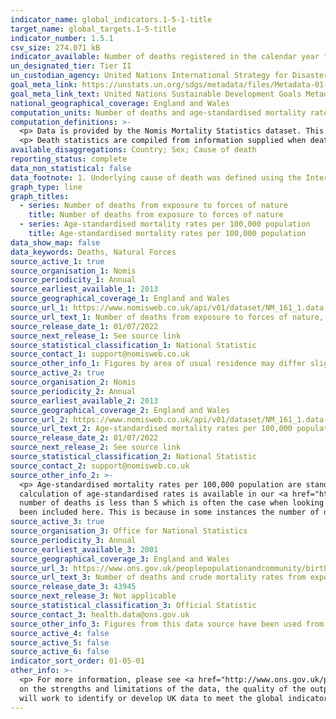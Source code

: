 ```yaml
---
indicator_name: global_indicators.1-5-1-title
target_name: global_targets.1-5-title
indicator_number: 1.5.1
csv_size: 274.071 kB
indicator_available: Number of deaths registered in the calendar year from exposure to forces of nature in England and Wales
un_designated_tier: Tier II
un_custodian_agency: United Nations International Strategy for Disaster Reduction (UNISDR)
goal_meta_link: https://unstats.un.org/sdgs/metadata/files/Metadata-01-05-01.pdf
goal_meta_link_text: United Nations Sustainable Development Goals Metadata (PDF 224 KB)
national_geographical_coverage: England and Wales
computation_units: Number of deaths and age-standardised mortality rates per 100,000 population
computation_definitions: >-
  <p> Data is provided by the Nomis Mortality Statistics dataset. This dataset provides mortality statistics for England and Wales, broken down by calendar year, sex and underlying cause of death (classified using ICD10, the International Classification of Diseases, 10th revision). </p>
  <p> Death statistics are compiled from information supplied when deaths are certified and registered as part of civil registration, a legal requirement. </p>
available_disaggregations: Country; Sex; Cause of death
reporting_status: complete
data_non_statistical: false
data_footnote: 1. Underlying cause of death was defined using the International Classification of Diseases, Tenth Revision (ICD-10) codes X30 to X39. 2. Figures are for persons resident in England and Wales
graph_type: line
graph_titles:
  - series: Number of deaths from exposure to forces of nature
    title: Number of deaths from exposure to forces of nature
  - series: Age-standardised mortality rates per 100,000 population
    title: Age-standardised mortality rates per 100,000 population
data_show_map: false
data_keywords: Deaths, Natural Forces
source_active_1: true
source_organisation_1: Nomis
source_periodicity_1: Annual
source_earliest_available_1: 2013
source_geographical_coverage_1: England and Wales
source_url_1: https://www.nomisweb.co.uk/api/v01/dataset/NM_161_1.data.csv?geography=2092957715,2092957699,2092957700,2092957703,2092957716&cause_of_death=0,12430...12439&gender=0...2&age=0&measure=1&measures=20100
source_url_text_1: Number of deaths from exposure to forces of nature, England and Wales from 2013 to 2021
source_release_date_1: 01/07/2022
source_next_release_1: See source link
source_statistical_classification_1: National Statistic
source_contact_1: support@nomisweb.co.uk
source_other_info_1: Figures by area of usual residence may differ slightly to other published figures available on the ONS website. This is because the boundary files used to derive geography information (National Statistics Postcode Lookup (NSPL)) are updated quarterly which can result in small differences.
source_active_2: true
source_organisation_2: Nomis
source_periodicity_2: Annual
source_earliest_available_2: 2013
source_geographical_coverage_2: England and Wales
source_url_2: https://www.nomisweb.co.uk/api/v01/dataset/NM_161_1.data.csv?geography=2092957703&cause_of_death=0,2510&gender=0...2&age=0&measure=2&measures=20100
source_url_text_2: Age-standardised mortality rates per 100,000 population from exposure to forces of nature, England and Wales from 2013 to 2021
source_release_date_2: 01/07/2022
source_next_release_2: See source link
source_statistical_classification_2: National Statistic
source_contact_2: support@nomisweb.co.uk
source_other_info_2: >-
  <p> Age-standardised mortality rates per 100,000 population are standardised to the 2013 European Standard Population. Age-standardised rates are used to allow comparison between populations which may contain different proportions of people of different ages. More information on the
  calculation of age-standardised rates is available in our <a href="https://www.ons.gov.uk/peoplepopulationandcommunity/birthsdeathsandmarriages/deaths/methodologies/userguidetomortalitystatisticsjuly2017">User Guide to Mortality Statistics.</a> </p> <p> Rates are suppressed when the
  number of deaths is less than 5 which is often the case when looking at mid-level super output area data or looking at detailed cause of death. The source data contains separate death rates per 100,000 population for England and for Wales, and death rates by cause of death which have not
  been included here. This is because in some instances the number of deaths are very small (less than 10), meaning the rate is statistically unreliable.</p>
source_active_3: true
source_organisation_3: Office for National Statistics
source_periodicity_3: Annual
source_earliest_available_3: 2001
source_geographical_coverage_3: England and Wales
source_url_3: https://www.ons.gov.uk/peoplepopulationandcommunity/birthsdeathsandmarriages/deaths/adhocs/11640numberofdeathsandcrudemortalityratesfromexposuretoforcesofnatureenglandandwales2001to2018
source_url_text_3: Number of deaths and crude mortality rates from exposure to forces of nature, England and Wales - 2001 to 2018
source_release_date_3: 43945
source_next_release_3: Not applicable
source_statistical_classification_3: Official Statistic
source_contact_3: health.data@ons.gov.uk 
source_other_info_3: Figures from this data source have been used from 2001-2013. After this, data from Nomis have been used instead (see source 1).
source_active_4: false
source_active_5: false
source_active_6: false
indicator_sort_order: 01-05-01
other_info: >-
  <p> For more information, please see <a href="http://www.ons.gov.uk/peoplepopulationandcommunity/birthsdeathsandmarriages/deaths/qmis/mortalitystatisticsinenglandandwalesqmi">Nomis Mortality Statistics Quality and Methodology Information</a>. This document contains important information
  on the strengths and limitations of the data, the quality of the output including the accuracy of the data, how it compares with related data, uses and users and how the output was created.</p> This indicator is being used as an approximation of the UN SDG Indicator. Where possible, we
  will work to identify or develop UK data to meet the global indicator specification. This indicator has been identified in collaboration with topic experts.
---
```

